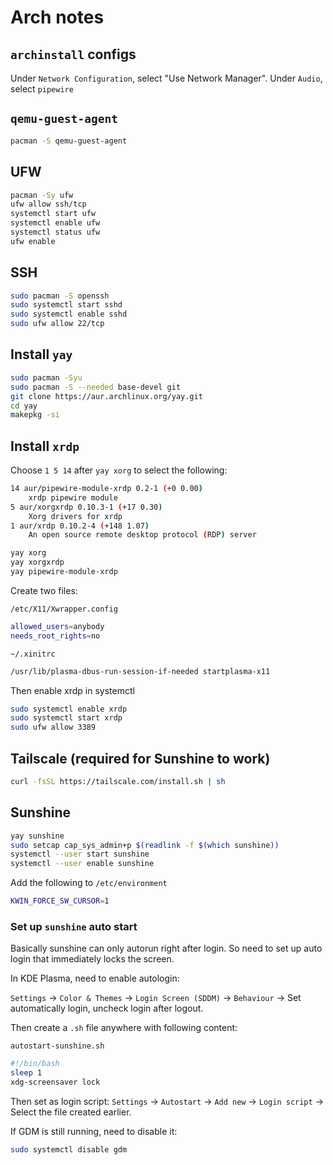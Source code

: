 # Arch notes

## `archinstall` configs

Under `Network Configuration`, select "Use Network Manager".
Under `Audio`, select `pipewire`

## `qemu-guest-agent`

```bash
pacman -S qemu-guest-agent
```

## UFW

```bash
pacman -Sy ufw
ufw allow ssh/tcp
systemctl start ufw
systemctl enable ufw
systemctl status ufw
ufw enable
```

## SSH

```bash
sudo pacman -S openssh
sudo systemctl start sshd
sudo systemctl enable sshd
sudo ufw allow 22/tcp
```

## Install `yay`

```bash
sudo pacman -Syu
sudo pacman -S --needed base-devel git
git clone https://aur.archlinux.org/yay.git
cd yay
makepkg -si
```

## Install `xrdp`

Choose `1 5 14` after `yay xorg` to select the following:

```bash
14 aur/pipewire-module-xrdp 0.2-1 (+0 0.00)
    xrdp pipewire module
5 aur/xorgxrdp 0.10.3-1 (+17 0.30)
    Xorg drivers for xrdp
1 aur/xrdp 0.10.2-4 (+148 1.07)
    An open source remote desktop protocol (RDP) server
```
    
```bash
yay xorg
yay xorgxrdp
yay pipewire-module-xrdp
```

Create two files:

`/etc/X11/Xwrapper.config`

```bash
allowed_users=anybody
needs_root_rights=no
```

`~/.xinitrc`

```bash
/usr/lib/plasma-dbus-run-session-if-needed startplasma-x11
```

Then enable xrdp in systemctl

```bash
sudo systemctl enable xrdp
sudo systemctl start xrdp
sudo ufw allow 3389
```

## Tailscale (required for Sunshine to work)

```bash
curl -fsSL https://tailscale.com/install.sh | sh
```

## Sunshine

```bash
yay sunshine
sudo setcap cap_sys_admin+p $(readlink -f $(which sunshine))
systemctl --user start sunshine
systemctl --user enable sunshine
```

Add the following to `/etc/environment`

```bash
KWIN_FORCE_SW_CURSOR=1
```

### Set up `sunshine` auto start

Basically sunshine can only autorun right after login. So need to set up auto login that immediately locks the screen.

In KDE Plasma, need to enable autologin:

`Settings` -> `Color & Themes` -> `Login Screen (SDDM)` -> `Behaviour` -> Set automatically login, uncheck login after logout.

Then create a `.sh` file anywhere with following content:

`autostart-sunshine.sh`

```bash
#!/bin/bash
sleep 1
xdg-screensaver lock
```

Then set as login script:
`Settings` -> `Autostart` -> `Add new` -> `Login script` -> Select the file created earlier.

If GDM is still running, need to disable it:

```bash
sudo systemctl disable gdm
```

